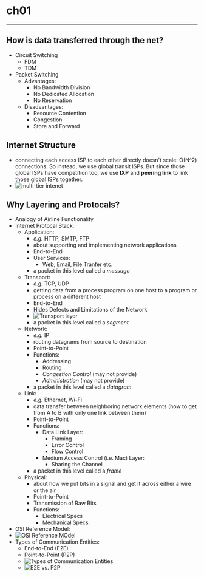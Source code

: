 # ch01
---
## How is data transferred through the net?
- Circuit Switching
  - FDM
  - TDM
- Packet Switching
  - Advantages:
    - No Bandwidth Division
    - No Dedicated Allocation
    - No Reservation
  - Disadvantages:
    - Resource Contention
    - Congestion
    - Store and Forward
## Internet Structure
- connecting each access ISP to each other directly doesn't scale: O(N^2) connections. So instead, we use global transit ISPs. But since those global ISPs have competition too, we use **IXP** and **peering link** to link those global ISPs together.
- ![multi-tier intenet](https://github.com/chopchap/computer-networking-a-top-down-approach/blob/main/images/Multi-Tier%20internet.png?raw=true)
## Why Layering and Protocals?
- Analogy of Airline Functionality
- Internet Protocal Stack:
  - Application:
    - _e.g._ HTTP, SMTP, FTP
    - about supporting and implementing network applications
    - End-to-End
    - User Services:
      - Web, Email, File Tranfer etc.
    - a packet in this level called a _message_
  - Transport:
    - _e.g._ TCP, UDP
    - getting data from a process program on one host to a program or process on a different host
    - End-to-End
    - Hides Defects and Limitations of the Network
    - ![Transport layer](https://github.com/chopchap/computer-networking/blob/main/images/Transport%20Layer.png?raw=true)
    - a packet in this level called a _segment_
  - Network:
    - _e.g._ IP
    - routing datagrams from source to destination
    - Point-to-Point
    - Functions:
      - Addressing
      - Routing
      - _Congestion Control_ (may not provide)
      - _Administration_ (may not provide)
    - a packet in this level called a _datagram_
  - Link:
    - _e.g._ Ethernet, Wi-Fi
    - data transfer between neighboring network elements (how to get from A to B with only one link between them)
    - Point-to-Point
    - Functions:
      - Data Link Layer:
        - Framing
        - Error Control
        - Flow Control
      - Medium Access Control (i.e. Mac) Layer:
        - Sharing the Channel
    - a packet in this level called a _frame_
  - Physical:
    - about how we put bits in a signal and get it across either a wire or the air
    - Point-to-Point
    - Transmission of Raw Bits
    - Functions:
      - Electrical Specs
      - Mechanical Specs
- OSI Reference Model:
- ![OSI Reference MOdel](https://github.com/chopchap/computer-networking/blob/main/images/OSI%20reference%20model.png?raw=true)
- Types of Communication Entities:
  - End-to-End (E2E)
  - Point-to-Point (P2P)
  - ![Types of Communication Entities](https://github.com/chopchap/computer-networking/blob/main/images/Two%20Types%20of%20Communication%20Entities.png?raw=true)
  - ![E2E vs. P2P](https://github.com/chopchap/computer-networking/blob/main/images/E2E%20vs.%20P2P.png?raw=true)
## 
